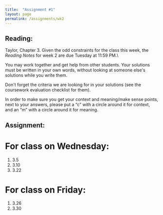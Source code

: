 ```yaml
---
title:  "Assignment #1"
layout: page
permalink: /assignments/wk2
---
```


## Reading:  
Taylor, Chapter 3. Given the odd constraints for the class this week, the *Reading Notes* for week 2 are due Tuesday at 11:59 PM.\

You may work together and get help from other students. Your solutions must be written in your own words, without looking at someone else's solutions while you write them.

Don't forget the criteria we are looking for in your solutions (see the coursework evaluation checklist for them).

In order to make sure you get your context and meaning/make sense points,
next to your answers, please put a “c” with a circle around it for context,
and an “m” with a circle around it for meaning.

## Assignment:

# For class on Wednesday:

1. 3.5
2. 3.10
3. 3.22

# For class on Friday:

1. 3.26
2. 3.30

